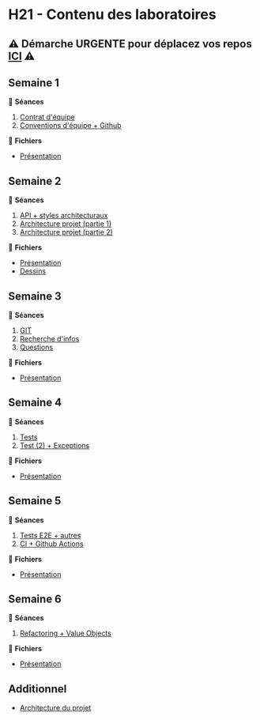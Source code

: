 # H21 - Contenu des laboratoires

## :warning: **Démarche URGENTE pour déplacez vos repos [ICI](./moving-repos.md)** :warning:

## Semaine 1

🎥 **Séances**

1. [Contrat d'équipe](https://web.microsoftstream.com/video/15cec7bd-09a2-4d18-8aae-95338459ab6d)
2. [Conventions d'équipe + Github](https://web.microsoftstream.com/video/57811aaa-1e2b-407c-b619-ae4d07d25bea)

📁 **Fichiers**

- [Présentation](https://teams.microsoft.com/l/file/523DEF6D-7963-49ED-B41F-261D1AC905DA?tenantId=56778bd5-6a3f-4bd3-a265-93163e4d5bfe&fileType=pdf&objectUrl=https%3A%2F%2Fulavaldti.sharepoint.com%2Fsites%2FGLO-2003-Hiver2021%2FDocuments%20partages%2FR%C3%A9unions%2FLab1.pdf&baseUrl=https%3A%2F%2Fulavaldti.sharepoint.com%2Fsites%2FGLO-2003-Hiver2021&serviceName=teams&threadId=19:c47d2477f7f04c598e741589b60e889d@thread.tacv2&groupId=6c373767-5a7b-4409-a44c-9673ff22a815)

## Semaine 2

🎥 **Séances**

1. [API + styles architecturaux](https://web.microsoftstream.com/video/201a98c7-fd1a-4c90-9c93-57fd4fdadc20)
2. [Architecture projet (partie 1)](https://web.microsoftstream.com/video/d07445d4-02fd-4e79-b3b5-47895f194e31)
3. [Architecture projet (partie 2)](https://web.microsoftstream.com/video/5b65d3df-73a6-4d3f-aa6b-59c39f0d1c37)

📁 **Fichiers**

- [Présentation](https://teams.microsoft.com/l/file/AD8551A9-4973-4AAB-8373-5C75FC53DF3D?tenantId=56778bd5-6a3f-4bd3-a265-93163e4d5bfe&fileType=pdf&objectUrl=https%3A%2F%2Fulavaldti.sharepoint.com%2Fsites%2FGLO-2003-Hiver2021%2FDocuments%20partages%2FR%C3%A9unions%2FLab2.pdf&baseUrl=https%3A%2F%2Fulavaldti.sharepoint.com%2Fsites%2FGLO-2003-Hiver2021&serviceName=teams&threadId=19:c47d2477f7f04c598e741589b60e889d@thread.tacv2&groupId=6c373767-5a7b-4409-a44c-9673ff22a815)
- [Dessins](https://ulavaldti.sharepoint.com/sites/GLO-2003-Hiver2021/Documents%20partages/R%C3%A9unions/Lab2-dessins.png)

## Semaine 3

🎥 **Séances**

1. [GIT](https://web.microsoftstream.com/video/fd0c9ee0-52ce-4bd6-ba38-c5c576793e4f)
2. [Recherche d'infos](https://web.microsoftstream.com/video/f3a11c80-71c6-4d4d-9c90-f63a9d30f599)
3. [Questions](https://web.microsoftstream.com/video/3e890681-d293-401a-a978-7fdc941c6c55)

📁 **Fichiers**

- [Présentation](https://teams.microsoft.com/l/file/C304C003-9F9E-4674-9591-BB76E9D76611?tenantId=56778bd5-6a3f-4bd3-a265-93163e4d5bfe&fileType=pdf&objectUrl=https%3A%2F%2Fulavaldti.sharepoint.com%2Fsites%2FGLO-2003-Hiver2021%2FDocuments%20partages%2FR%C3%A9unions%2FLab3.pdf&baseUrl=https%3A%2F%2Fulavaldti.sharepoint.com%2Fsites%2FGLO-2003-Hiver2021&serviceName=teams&threadId=19:c47d2477f7f04c598e741589b60e889d@thread.tacv2&groupId=6c373767-5a7b-4409-a44c-9673ff22a815)

## Semaine 4

🎥 **Séances**

1. [Tests](https://web.microsoftstream.com/video/a97dd054-8d3a-44cf-b243-67ce22d5dd88)
2. [Test (2) + Exceptions](https://web.microsoftstream.com/video/27b5cc9b-63e2-4878-ac52-4b27e825a5db)

📁 **Fichiers**

- [Présentation](https://teams.microsoft.com/l/file/B5D2FBD5-B721-4A96-B4A9-B82CD86D3904?tenantId=56778bd5-6a3f-4bd3-a265-93163e4d5bfe&fileType=pdf&objectUrl=https%3A%2F%2Fulavaldti.sharepoint.com%2Fsites%2FGLO-2003-Hiver2021%2FDocuments%20partages%2FR%C3%A9unions%2FLab4.pdf&baseUrl=https%3A%2F%2Fulavaldti.sharepoint.com%2Fsites%2FGLO-2003-Hiver2021&serviceName=teams&threadId=19:c47d2477f7f04c598e741589b60e889d@thread.tacv2&groupId=6c373767-5a7b-4409-a44c-9673ff22a815)

## Semaine 5

🎥 **Séances**

1. [Tests E2E + autres](https://web.microsoftstream.com/video/9c55a1ed-5227-4e4d-ade4-d37a6eb8ba10)
2. [CI + Github Actions](https://web.microsoftstream.com/video/596e529b-6de1-4a19-b254-6d6ce661c868)

📁 **Fichiers**

- [Présentation](https://teams.microsoft.com/l/file/9BE8E1B2-2CE8-48F0-886D-CA32031DE04D?tenantId=56778bd5-6a3f-4bd3-a265-93163e4d5bfe&fileType=pdf&objectUrl=https%3A%2F%2Fulavaldti.sharepoint.com%2Fsites%2FGLO-2003-Hiver2021%2FDocuments%20partages%2FR%C3%A9unions%2FLab5.pdf&baseUrl=https%3A%2F%2Fulavaldti.sharepoint.com%2Fsites%2FGLO-2003-Hiver2021&serviceName=teams&threadId=19:c47d2477f7f04c598e741589b60e889d@thread.tacv2&groupId=6c373767-5a7b-4409-a44c-9673ff22a815)

## Semaine 6

🎥 **Séances**

1. [Refactoring + Value Objects](https://web.microsoftstream.com/video/1b90c2f1-95fb-4751-b9f0-48b2ca99dba1)

📁 **Fichiers**

- [Présentation](https://teams.microsoft.com/l/file/B996BB72-29D8-421C-B89C-6B7E6E8D5327?tenantId=56778bd5-6a3f-4bd3-a265-93163e4d5bfe&fileType=pdf&objectUrl=https%3A%2F%2Fulavaldti.sharepoint.com%2Fsites%2FGLO-2003-Hiver2021%2FDocuments%20partages%2FR%C3%A9unions%2FLab6.pdf&baseUrl=https%3A%2F%2Fulavaldti.sharepoint.com%2Fsites%2FGLO-2003-Hiver2021&serviceName=teams&threadId=19:c47d2477f7f04c598e741589b60e889d@thread.tacv2&groupId=6c373767-5a7b-4409-a44c-9673ff22a815)

## Additionnel

- [Architecture du projet](./architecture-projet.md)
